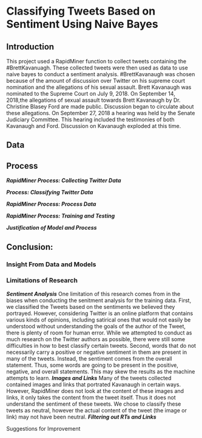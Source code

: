 # Classifying Tweets Based on Sentiment Using Naive Bayes 
## Introduction
This project used a RapidMiner function to collect tweets containing the #BrettKavanuagh. These collected tweets were then used as data to use naive bayes to conduct a sentiment analysis. #BrettKavanaugh was chosen because of the amount of discussion over Twitter on his supreme court nomination and the allegations of his sexual assault. Brett Kavanaugh was nominated to the Supreme Court on July 9, 2018. On September 14, 2018,the allegations of sexual assault towards Brett Kavanaugh by Dr. Christine Blasey Ford are made public. Discussion began to circulate about these allegations. On September 27, 2018 a hearing was held by the Senate Judiciary Committee. This hearing included the testimonies of both Kavanaugh and Ford. Discussion on Kavanaugh exploded at this time. 








## Data 






 
## Process
***RapidMiner Process: Collecting Twitter Data***



***Process: Classifying Twitter Data*** 



***RapidMiner Process: Process Data***


***RapidMiner Process: Training and Testing***


***Justification of Model and Process*** 



## Conclusion: 
### Insight From Data and Models



### Limitations of Research
***Sentiment Analysis***
One limitation of this research comes from in the biases when conducting the senitment analysis for the training data. First, we classified the Tweets based on the sentiments we believed they portrayed. However, considering Twitter is an online platform that contains various kinds of opinions, including satirical ones that would not easily be understood without understanding the goals of the author of the Tweet, there is plenty of room for human error. While we attempted to conduct as much research on the Twitter authors as possible, there were still some difficulties in how to best classify certain tweets. Second, words that do not necessarily carry a positive or negative sentiment in them are present in many of the tweets. Instead, the sentiment comes from the overall statement. Thus, some words are going to be present in the positive, negative, and overall statements. This may skew the results as the machine attempts to learn. 
***Images and Links***
Many of the tweets collected contained images and links that portrated Kavanaugh in certain ways. However, RapidMiner does not look at the content of these images and links, it only takes the content from the tweet itself. Thus it does not understand the sentiment of these tweets. We chose to classify these tweets as neutral, however the actual content of the tweet (the image or link) may not have been neutral. 
***Filtering out RTs and Links***






Suggestions for Improvement 

